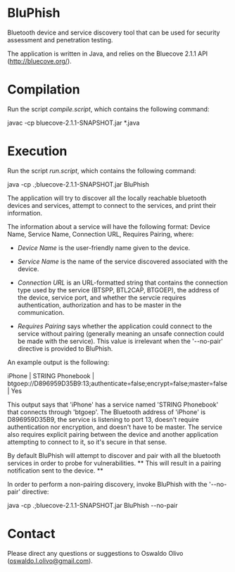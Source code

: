 # BluPhish
Bluetooth device and service discovery tool that can be used for security assessment 
and penetration testing.

The application is written in Java, and relies on the Bluecove 2.1.1 API (http://bluecove.org/).

# Compilation

Run the script *compile.script*, which contains the following command:

javac -cp bluecove-2.1.1-SNAPSHOT.jar *.java

# Execution

Run the script *run.script*, which contains the following command:

java -cp .;bluecove-2.1.1-SNAPSHOT.jar BluPhish

The application will try to discover all the locally reachable bluetooth devices and services, attempt to connect to the services, and print their information.

The information about a service will have the following format: Device Name, Service Name, Connection URL, Requires Pairing, where:

* *Device Name* is the user-friendly name given to the device.

* *Service Name* is the name of the service discovered associated with the device.
* *Connection URL* is an URL-formatted string that contains the connection type used by the service (BTSPP, BTL2CAP, BTGOEP), the address of the device,
service port, and whether the servcie requires authentication, authorization and has to be master in the communication.

* *Requires Pairing* says whether the application could connect to the service 
without pairing (generally meaning an unsafe connection could be made with 
the service). This value is irrelevant when the '--no-pair' directive is 
provided to BluPhish.

An example output is the following:

iPhone | STRING Phonebook | btgoep://D896959D35B9:13;authenticate=false;encrypt=false;master=false | Yes

This output says that 'iPhone' has a service named 'STRING Phonebook' that 
connects through 'btgoep'. The Bluetooth address of 'iPhone' is D896959D35B9, 
the service is listening to port 13, doesn't require authentication nor 
encryption, and doesn't have to be master. The service also requires 
explicit pairing between the device and another application attempting 
to connect to it, so it's secure in that sense.


By default BluPhish will attempt to discover and pair with all the bluetooth services in order to probe for vulnerabilities. 
** This will result in a pairing notification sent to the device. **

In order to perform a non-pairing discovery, invoke BluPhish with the 
'--no-pair' directive:

java -cp .;bluecove-2.1.1-SNAPSHOT.jar BluPhish --no-pair

# Contact

Please direct any questions or suggestions to Oswaldo Olivo (oswaldo.l.olivo@gmail.com).





